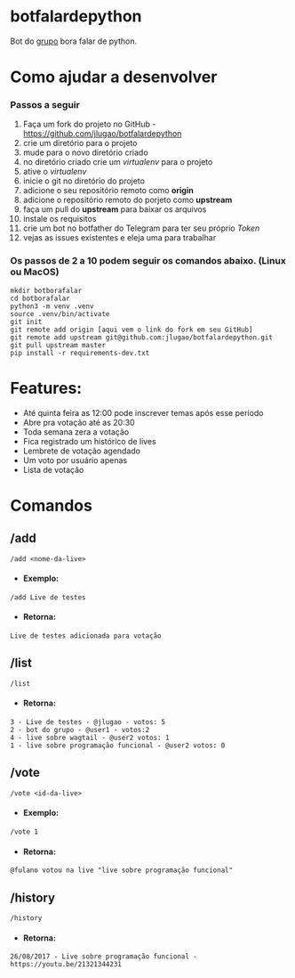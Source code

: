 # **botfalardepython**

Bot do [grupo](https://t.me/BoraFalarDePython) bora falar de python.

# Como ajudar a desenvolver

### Passos a seguir

1. Faça um fork do projeto no GitHub - https://github.com/jlugao/botfalardepython
2. crie um diretório para o projeto
3. mude para o novo diretório criado
4. no diretório criado crie um _virtualenv_ para o projeto
5. ative o _virtualenv_
6. inicie o git no diretório do projeto
7. adicione o seu repositório remoto como __origin__
8. adicione o repositório remoto do porjeto como __upstream__
9. faça um pull do __upstream__ para baixar os arquivos
10. instale os requisitos
11. crie um bot no botfather do Telegram para ter seu próprio _Token_
12. vejas as issues existentes e eleja uma para trabalhar

### Os passos de 2 a 10 podem seguir os comandos abaixo. (Linux ou MacOS)

```commandline
mkdir botborafalar
cd botborafalar
python3 -m venv .venv
source .venv/bin/activate
git init
git remote add origin [aqui vem o link do fork em seu GitHub]
git remote add upstream git@github.com:jlugao/botfalardepython.git
git pull upstream master
pip install -r requirements-dev.txt
```

# Features:

* Até quinta feira as 12:00 pode inscrever temas após esse período
* Abre pra votação até as 20:30
* Toda semana zera a votação
* Fica registrado um histórico de lives
* Lembrete de votação agendado
* Um voto por usuário apenas
* Lista de votação

# Comandos 

## **/add**
```
/add <nome-da-live>
```
   * #### Exemplo:
```
/add Live de testes
```
   * #### Retorna:
```
Live de testes adicionada para votação
```

## **/list**
```
/list
```
   * #### Retorna:
```
3 - Live de testes - @jlugao - votos: 5
2 - bot do grupo - @user1 - votos:2
4 - live sobre wagtail - @user2 votos: 1
1 - live sobre programação funcional - @user2 votos: 0
```

## **/vote**
```
/vote <id-da-live>
```
   * #### Exemplo:
```
/vote 1
```
   * #### Retorna:
```
@fulano votou na live "live sobre programação funcional"
```

## **/history**
```
/history
```
   * #### Retorna:
```
26/08/2017 - Live sobre programação funcional - https://youtu.be/21321344231
```
